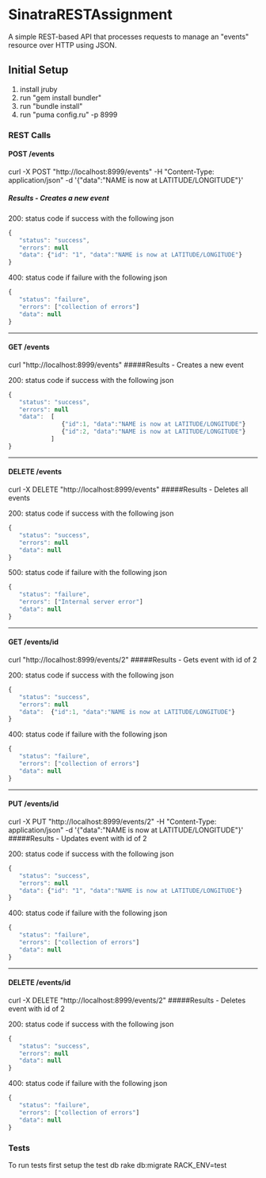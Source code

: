 SinatraRESTAssignment
=====================

A simple REST-based API that processes requests to manage an "events" resource over HTTP using JSON.

Initial Setup
-------------

1. install jruby
2. run "gem install bundler"
3. run "bundle install"
4. run "puma config.ru" -p 8999

### REST Calls

#### POST /events     
curl -X POST "http://localhost:8999/events" -H "Content-Type: application/json" -d '{"data":"NAME is now at LATITUDE/LONGITUDE"}'
##### Results - Creates a new event
200: status code if success with the following json
```javascript
{
   "status": "success",
   "errors": null
   "data": {"id": "1", "data":"NAME is now at LATITUDE/LONGITUDE"}
}
```
400: status code if failure with the following json

```javascript
{
   "status": "failure",
   "errors": ["collection of errors"]
   "data": null
}
```

***

#### GET /events 
curl "http://localhost:8999/events"
#####Results - Creates a new event

200: status code if success with the following json
```javascript
{
   "status": "success",
   "errors": null
   "data":  [
               {"id":1, "data":"NAME is now at LATITUDE/LONGITUDE"}
               {"id":2, "data":"NAME is now at LATITUDE/LONGITUDE"}
            ]
}
```

***

#### DELETE /events 
curl -X DELETE "http://localhost:8999/events"
#####Results - Deletes all events

200: status code if success with the following json
```javascript
{
   "status": "success",
   "errors": null
   "data": null
}
```
500: status code if failure with the following json
```javascript
{
   "status": "failure",
   "errors": ["Internal server error"]
   "data": null
}
```

***

#### GET /events/id 
curl "http://localhost:8999/events/2"
#####Results - Gets event with id of 2

200: status code if success with the following json
```javascript
{
   "status": "success",
   "errors": null
   "data":  {"id":1, "data":"NAME is now at LATITUDE/LONGITUDE"}
}
```
400: status code if failure with the following json

```javascript
{
   "status": "failure",
   "errors": ["collection of errors"]
   "data": null
}
```

***

#### PUT /events/id 
curl -X PUT "http://localhost:8999/events/2" -H "Content-Type: application/json" -d '{"data":"NAME is now at LATITUDE/LONGITUDE"}'
#####Results - Updates event with id of 2

200: status code if success with the following json
```javascript
{
   "status": "success",
   "errors": null
   "data": {"id": "1", "data":"NAME is now at LATITUDE/LONGITUDE"}
}
```
400: status code if failure with the following json

```javascript
{
   "status": "failure",
   "errors": ["collection of errors"]
   "data": null
}
```

***

#### DELETE /events/id 
curl -X DELETE "http://localhost:8999/events/2"
#####Results - Deletes event with id of 2

200: status code if success with the following json
```javascript
{
   "status": "success",
   "errors": null
   "data": null
}
```
400: status code if failure with the following json

```javascript
{
   "status": "failure",
   "errors": ["collection of errors"]
   "data": null
}
```

### Tests

To run tests first setup the test db
rake db:migrate RACK_ENV=test